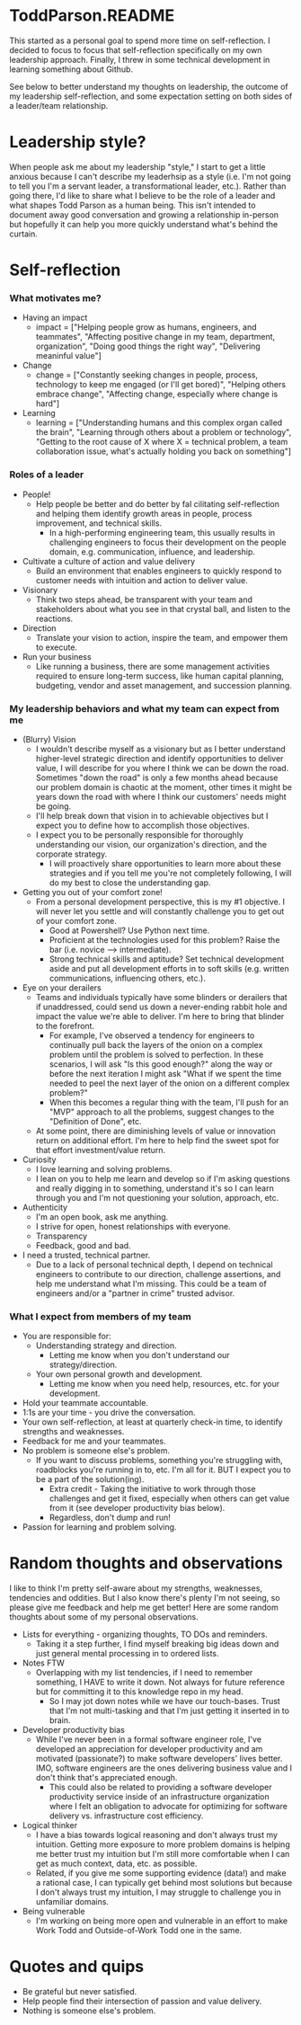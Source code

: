 # ToddParson.README
This started as a personal goal to spend more time on self-reflection. I decided to focus to focus that self-reflection specifically on my own leadership approach. Finally, I threw in some technical development in learning something about Github. 

See below to better understand my thoughts on leadership, the outcome of my leadership self-reflection, and some expectation setting on both sides of a leader/team relationship.

# Leadership style? 
When people ask me about my leadership "style," I start to get a little anxious because I can't describe my leaderhsip as a style (i.e. I'm not going to tell you I'm a servant leader, a transformational leader, etc.). Rather than going there, I'd like to share what I believe to be the role of a leader and what shapes Todd Parson as a human being. This isn't intended to document away good conversation and growing a relationship in-person but hopefully it can help you more quickly understand what's behind the curtain. 

# Self-reflection

### What motivates me?
* Having an impact
  * impact = ["Helping people grow as humans, engineers, and teammates", "Affecting positive change in my team, department, organization", "Doing good things the right way", "Delivering meaninful value"]
* Change
  * change = ["Constantly seeking changes in people, process, technology to keep me engaged (or I'll get bored)", "Helping others embrace change", "Affecting change, especially where change is hard"]
* Learning
  * learning = ["Understanding humans and this complex organ called the brain", "Learning through others about a problem or technology", "Getting to the root cause of X where X = technical problem, a team collaboration issue, what's actually holding you back on something"]

### Roles of a leader
* People!
  * Help people be better and do better by faI cilitating self-reflection and helping them identify growth areas in people, process improvement, and technical skills. 
    * In a high-performing engineering team, this usually results in challenging engineers to focus their development on the people domain, e.g. communication, influence, and leadership. 
* Cultivate a culture of action and value delivery
  * Build an environment that enables engineers to quickly respond to customer needs with intuition and action to deliver value.  
* Visionary
  * Think two steps ahead, be transparent with your team and stakeholders about what you see in that crystal ball, and listen to the reactions. 
* Direction
  * Translate your vision to action, inspire the team, and empower them to execute.
* Run your business
  * Like running a business, there are some management activities required to ensure long-term success, like human capital planning, budgeting, vendor and asset management, and succession planning.

### My leadership behaviors and what my team can expect from me
* (Blurry) Vision
  * I wouldn't describe myself as a visionary but as I better understand higher-level strategic direction and identify opportunities to deliver value, I will describe for you where I think we can be down the road. Sometimes "down the road" is only a few months ahead because our problem domain is chaotic at the moment, other times it might be years down the road with where I think our customers' needs might be going.
  * I'll help break down that vision in to achievable objectives but I expect you to define how to accomplish those objectives.
  * I expect you to be personally responsible for thoroughly understanding our vision, our organization's direction, and the corporate strategy. 
    * I will proactively share opportunities to learn more about these strategies and if you tell me you're not completely following, I will do my best to close the understanding gap. 
* Getting you out of your comfort zone!
  * From a personal development perspective, this is my #1 objective. I will never let you settle and will constantly challenge you to get out of your comfort zone. 
    * Good at Powershell? Use Python next time. 
    * Proficient at the technologies used for this problem? Raise the bar (i.e. novice --> intermediate). 
    * Strong technical skills and aptitude? Set technical development aside and put all development efforts in to soft skills (e.g. written communications, influencing others, etc.).
* Eye on your derailers
  * Teams and individuals typically have some blinders or derailers that if unaddressed, could send us down a never-ending rabbit hole and impact the value we're able to deliver. I'm here to bring that blinder to the forefront. 
    * For example, I've observed a tendency for engineers to continually pull back the layers of the onion on a complex problem until the problem is solved to perfection. In these scenarios, I will ask "Is this good enough?" along the way or before the next iteration I might ask "What if we spent the time needed to peel the next layer of the onion on a different complex problem?" 
    * When this becomes a regular thing with the team, I'll push for an "MVP" approach to all the problems, suggest changes to the "Definition of Done", etc.
  * At some point, there are diminishing levels of value or innovation return on additional effort. I'm here to help find the sweet spot for that effort investment/value return.
* Curiosity
  * I love learning and solving problems. 
  * I lean on you to help me learn and develop so if I'm asking questions and really digging in to something, understand it's so I can learn through you and I'm not questioning your solution, approach, etc.
* Authenticity 
  * I'm an open book, ask me anything.
  * I strive for open, honest relationships with everyone.
  * Transparency
  * Feedback, good and bad.
* I need a trusted, technical partner.
  * Due to a lack of personal technical depth, I depend on technical engineers to contribute to our direction, challenge assertions, and help me understand what I'm missing. This could be a team of engineers and/or a "partner in crime" trusted advisor.

 ### What I expect from members of my team
 * You are responsible for:
   * Understanding strategy and direction.
     * Letting me know when you don't understand our strategy/direction.
   * Your own personal growth and development.
     * Letting me know when you need help, resources, etc. for your development.
 * Hold your teammate accountable.
 * 1:1s are your time - you drive the conversation.
 * Your own self-reflection, at least at quarterly check-in time, to identify strengths and weaknesses.
 * Feedback for me and your teammates.
 * No problem is someone else's problem.
   * If you want to discuss problems, something you're struggling with, roadblocks you're running in to, etc. I'm all for it. BUT I expect you to be a part of the solution(ing). 
      * Extra credit - Taking the initiative to work through those challenges and get it fixed, especially when others can get value from it (see developer productivity bias below).
      * Regardless, don't dump and run!
 * Passion for learning and problem solving.
 
 # Random thoughts and observations
 I like to think I'm pretty self-aware about my strengths, weaknesses, tendencies and oddities. But I also know there's plenty I'm not seeing, so please give me feedback and help me get better! Here are some random thoughts about some of my personal observations.
 * Lists for everything - organizing thoughts, TO DOs and reminders.
   * Taking it a step further, I find myself breaking big ideas down and just general mental processing in to ordered lists.
 * Notes FTW
   * Overlapping with my list tendencies, if I need to remember something, I HAVE to write it down. Not always for future reference but for committing it to this knowledge repo in my head. 
     * So I may jot down notes while we have our touch-bases. Trust that I'm not multi-tasking and that I'm just getting it inserted in to brain.
 * Developer productivity bias
   * While I've never been in a formal software engineer role, I've developed an appreciation for developer productivity and am motivated (passionate?) to make software developers' lives better. IMO, software engineers are the ones delivering business value and I don't think that's appreciated enough.
     * This could also be related to providing a software developer productivity service inside of an infrastructure organization where I felt an obligation to advocate for optimizing for software delivery vs. infrastructure cost efficiency.
 * Logical thinker
   * I have a bias towards logical reasoning and don't always trust my intuition. Getting more exposure to more problem domains is helping me better trust my intuition but I'm still more comfortable when I can get as much context, data, etc. as possible. 
   * Related, if you give me some supporting evidence (data!) and make a rational case, I can typically get behind most solutions but because I don't always trust my intuition, I may struggle to challenge you in unfamiliar domains.   
 * Being vulnerable
   * I'm working on being more open and vulnerable in an effort to make Work Todd and Outside-of-Work Todd one in the same.

# Quotes and quips
  * Be grateful but never satisfied.
  * Help people find their intersection of passion and value delivery.
  * Nothing is someone else's problem.
